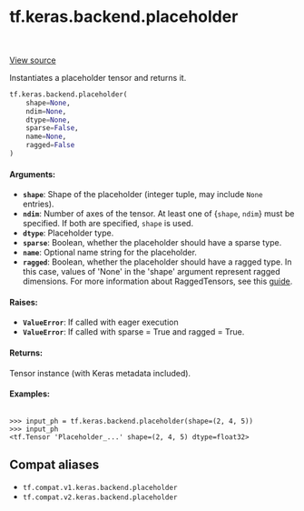 <div itemscope itemtype="http://developers.google.com/ReferenceObject">
<meta itemprop="name" content="tf.keras.backend.placeholder" />
<meta itemprop="path" content="Stable" />
</div>

# tf.keras.backend.placeholder

<!-- Insert buttons and diff -->

<table class="tfo-notebook-buttons tfo-api" align="left">
</table>

<a target="_blank" href="/code/stable/tensorflow/python/keras/backend.py">View source</a>



Instantiates a placeholder tensor and returns it.

``` python
tf.keras.backend.placeholder(
    shape=None,
    ndim=None,
    dtype=None,
    sparse=False,
    name=None,
    ragged=False
)
```



<!-- Placeholder for "Used in" -->


#### Arguments:


* <b>`shape`</b>: Shape of the placeholder
    (integer tuple, may include `None` entries).
* <b>`ndim`</b>: Number of axes of the tensor.
    At least one of {`shape`, `ndim`} must be specified.
    If both are specified, `shape` is used.
* <b>`dtype`</b>: Placeholder type.
* <b>`sparse`</b>: Boolean, whether the placeholder should have a sparse type.
* <b>`name`</b>: Optional name string for the placeholder.
* <b>`ragged`</b>: Boolean, whether the placeholder should have a ragged type.
    In this case, values of 'None' in the 'shape' argument represent
    ragged dimensions. For more information about RaggedTensors, see this
    [guide](https://www.tensorflow.org/guide/ragged_tensors).


#### Raises:


* <b>`ValueError`</b>: If called with eager execution
* <b>`ValueError`</b>: If called with sparse = True and ragged = True.


#### Returns:

Tensor instance (with Keras metadata included).



#### Examples:




```

>>> input_ph = tf.keras.backend.placeholder(shape=(2, 4, 5))
>>> input_ph
<tf.Tensor 'Placeholder_...' shape=(2, 4, 5) dtype=float32>

```

## Compat aliases

* `tf.compat.v1.keras.backend.placeholder`
* `tf.compat.v2.keras.backend.placeholder`


